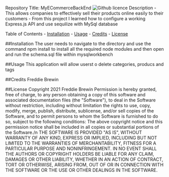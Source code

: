 Repository Title: MyECommerceBackEnd                    ![Github licence](http://img.shields.io/badge/license-MIT-blue.svg)
Description
    - This allows companies to effectively sell their products online easily to their customers 
    - From this project I learned how to configure a working Express.js API and use sequilize with MySql database 

Table of Contents
    - [Installation](#installation)
    - [Usage](#usage)
    - [Credits](#credits)
    - [License](#license)

##Installation
The user needs to navigate to the directory and use the command npm install to install all the required node modules and then open and run the schema.sql file within mysqlworkbench

##Usage
This application will allow userst o delete categories, producs and tags

##Credits
Freddie Brewin

##License
Copyright 2021 Freddie Brewin 
Permission is hereby granted, free of charge, to any person obtaining a copy of this software and associated documentation files (the "Software"), to deal in the Software without restriction, including without limitation the rights to use, copy, modify, merge, publish, distribute, sublicense, and/or sell copies of the Software, and to permit persons to whom the Software is furnished to do so, subject to the following conditions:
 The above copyright notice and this permission notice shall be included in all copies or substantial portions of the Software./n THE SOFTWARE IS PROVIDED "AS IS", WITHOUT WARRANTY OF ANY KIND, EXPRESS OR IMPLIED, INCLUDING BUT NOT LIMITED TO THE WARRANTIES OF MERCHANTABILITY, FITNESS FOR A PARTICULAR PURPOSE AND NONINFRINGEMENT. IN NO EVENT SHALL THE AUTHORS OR COPYRIGHT HOLDERS BE LIABLE FOR ANY CLAIM, DAMAGES OR OTHER LIABILITY, WHETHER IN AN ACTION OF CONTRACT, TORT OR OTHERWISE, ARISING FROM, OUT OF OR IN CONNECTION WITH THE SOFTWARE OR THE USE OR OTHER DEALINGS IN THE SOFTWARE.
